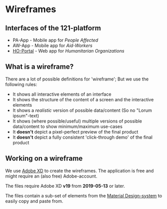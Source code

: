 Wireframes
==========

## Interfaces of the 121-platform
- PA-App - Mobile app for *People Affected*
- AW-App - Mobile app for *Aid-Workers*
- [HO-Portal](./HO-Portal--Wireframes.xd) - Web app for *Humanitarian Organizations*


## What is a wireframe?
There are a lot of possible definitions for 'wireframe'; But we use the following rules:

- It shows all interactive elements of an interface
- It shows the structure of the content of a screen and the interactive elements
- It shows a *realistic* version of possible data/content (So no "Lorum ipsum"-text)
- It shows (where possible/useful) multiple versions of possible data/content to show minimum/maximum use-cases
- It **doesn't** depict a pixel-perfect preview of the final product
- It **doesn't** depict a fully consistent 'click-through demo' of the final product


## Working on a wireframe
We use [Adobe XD](https://www.adobe.com/products/xd.html) to create the wireframes.
The application is free and might require an (also free) Adobe-account.

The files require Adobe XD **v19** from **2019-05-13** or later.

The files contain a sub-set of elements from the [Material Design-system](https://material.io/) to easily copy and paste from.
